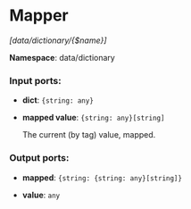 # Mapper

_[data/dictionary/{$name}]_

__Namespace__: data/dictionary

### Input ports:

* __dict__: ` {string: any} `


* __mapped value__: ` {string: any}[string] `

    The current (by tag) value, mapped.

### Output ports:

* __mapped__: ` {string: {string: any}[string]} `


* __value__: ` any `

